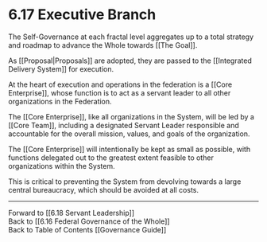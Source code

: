# 6.17 Executive Branch
The Self-Governance at each fractal level aggregates up to a total strategy and roadmap to advance the Whole towards [[The Goal]]. 

As [[Proposal|Proposals]] are adopted, they are passed to the [[Integrated Delivery System]] for execution. 

At the heart of execution and operations in the federation is a [[Core Enterprise]], whose function is to act as a servant leader to all other organizations in the Federation.

The [[Core Enterprise]], like all organizations in the System, will be led by a [[Core Team]], including a designated Servant Leader responsible and accountable for the overall mission, values, and goals of the organization.

The [[Core Enterprise]] will intentionally be kept as small as possible, with functions delegated out to the greatest extent feasible to other organizations within the System.  

This is critical to preventing the System from devolving towards a large central bureaucracy, which should be avoided at all costs. 

___

Forward to [[6.18 Servant Leadership]]  
Back to [[6.16 Federal Governance of the Whole]]  
Back to Table of Contents [[Governance Guide]]